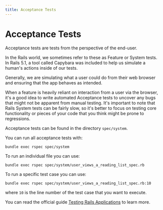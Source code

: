 ```yaml
---
title: Acceptance Tests
---
```


# Acceptance Tests

Acceptance tests are tests from the perspective of the end-user.

In the Rails world, we sometimes refer to these as Feature or System tests. In
Rails 5.1, a tool called Capybara was included to help us simulate a human's
actions inside of our tests.

Generally, we are simulating what a user could do from their web browser and
ensuring that the app behaves as intended.

When a feature is heavily reliant on interaction from a user via the browser,
it's a good idea to write automated Acceptance tests to uncover any bugs that
might not be apparent from manual testing. It's important to note that Rails
System tests can be fairly slow, so it's better to focus on testing core
functionality or pieces of your code that you think might be prone to
regressions.

Acceptance tests can be found in the directory `spec/system`.

You can run all acceptance tests with:

```shell
bundle exec rspec spec/system
```

To run an individual file you can use:

```shell
bundle exec rspec spec/system/user_views_a_reading_list_spec.rb
```

To run a specific test case you can use:

```shell
bundle exec rspec spec/system/user_views_a_reading_list_spec.rb:10
```

where `10` is the line number of the test case that you want to execute.

You can read the official guide
[Testing Rails Applications](https://guides.rubyonrails.org/testing.html#system-testing)
to learn more.
